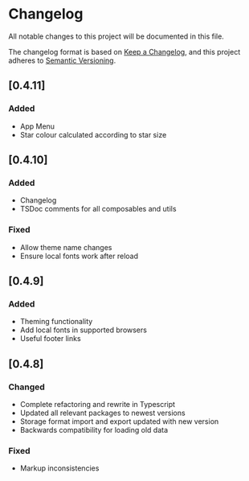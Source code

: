 # Changelog

All notable changes to this project will be documented in this file.

The changelog format is based on [Keep a Changelog](https://keepachangelog.com/en/1.1.0/),
and this project adheres to [Semantic Versioning](https://semver.org/spec/v2.0.0.html).

## [0.4.11]

### Added

- App Menu
- Star colour calculated according to star size

## [0.4.10]

### Added

- Changelog
- TSDoc comments for all composables and utils

### Fixed

- Allow theme name changes
- Ensure local fonts work after reload

## [0.4.9]

### Added

- Theming functionality
- Add local fonts in supported browsers
- Useful footer links

## [0.4.8]

### Changed

- Complete refactoring and rewrite in Typescript
- Updated all relevant packages to newest versions
- Storage format import and export updated with new version
- Backwards compatibility for loading old data

### Fixed

- Markup inconsistencies
